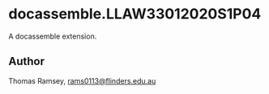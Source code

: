 # docassemble.LLAW33012020S1P04

A docassemble extension.

## Author

Thomas Ramsey, rams0113@flinders.edu.au

